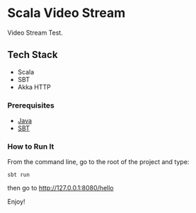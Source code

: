 # Scala Video Stream
Video Stream Test. 

## Tech Stack
- Scala
- SBT
- Akka HTTP

### Prerequisites
- [Java](https://www.java.com/it/download/)
- [SBT](https://www.scala-sbt.org/download.html)

### How to Run It
From the command line, go to the root of the project and type:
```
sbt run
```
then go to http://127.0.0.1:8080/hello

Enjoy!
